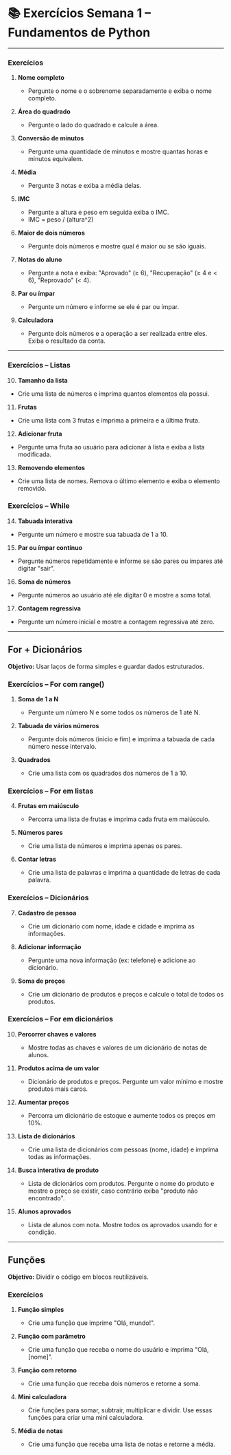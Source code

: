 # 📚 Exercícios Semana 1 – Fundamentos de Python

---


### Exercícios
1. **Nome completo**
   - Pergunte o nome e o sobrenome separadamente e exiba o nome completo.

2. **Área do quadrado**
   - Pergunte o lado do quadrado e calcule a área.

3. **Conversão de minutos**
   - Pergunte uma quantidade de minutos e mostre quantas horas e minutos equivalem.

4. **Média**
   - Pergunte 3 notas e exiba a média delas.

5. **IMC** 
   - Pergunte a altura e peso em seguida exiba o IMC.
   - IMC = peso / (altura^2)

6. **Maior de dois números**
   - Pergunte dois números e mostre qual é maior ou se são iguais.

7. **Notas do aluno**
   - Pergunte a nota e exiba: "Aprovado" (≥ 6), "Recuperação" (≥ 4 e < 6), "Reprovado" (< 4).

8. **Par ou ímpar**
    - Pergunte um número e informe se ele é par ou ímpar.

9. **Calculadora**
   - Pergunte dois números e a operação a ser realizada entre eles. Exiba o resultado da conta.

---

### Exercícios – Listas
10. **Tamanho da lista**
   - Crie uma lista de números e imprima quantos elementos ela possui.

11. **Frutas**
   - Crie uma lista com 3 frutas e imprima a primeira e a última fruta.

12. **Adicionar fruta**
   - Pergunte uma fruta ao usuário para adicionar à lista e exiba a lista modificada.

13. **Removendo elementos**
   - Crie uma lista de nomes. Remova o último elemento e exiba o elemento removido.


### Exercícios – While
14. **Tabuada interativa**
   - Pergunte um número e mostre sua tabuada de 1 a 10.

15. **Par ou ímpar contínuo**
   - Pergunte números repetidamente e informe se são pares ou ímpares até digitar "sair".

16. **Soma de números**
   - Pergunte números ao usuário até ele digitar 0 e mostre a soma total.

17. **Contagem regressiva**
   - Pergunte um número inicial e mostre a contagem regressiva até zero.

---

## For + Dicionários
**Objetivo:** Usar laços de forma simples e guardar dados estruturados.

### Exercícios – For com range()
1. **Soma de 1 a N**
   - Pergunte um número N e some todos os números de 1 até N.

2. **Tabuada de vários números**
   - Pergunte dois números (inicio e fim) e imprima a tabuada de cada número nesse intervalo.

3. **Quadrados**
   - Crie uma lista com os quadrados dos números de 1 a 10.

### Exercícios – For em listas
4. **Frutas em maiúsculo**
   - Percorra uma lista de frutas e imprima cada fruta em maiúsculo.

5. **Números pares**
   - Crie uma lista de números e imprima apenas os pares.

6. **Contar letras**
   - Crie uma lista de palavras e imprima a quantidade de letras de cada palavra.

### Exercícios – Dicionários
7. **Cadastro de pessoa**
   - Crie um dicionário com nome, idade e cidade e imprima as informações.

8. **Adicionar informação**
   - Pergunte uma nova informação (ex: telefone) e adicione ao dicionário.

9. **Soma de preços**
   - Crie um dicionário de produtos e preços e calcule o total de todos os produtos.

### Exercícios – For em dicionários
10. **Percorrer chaves e valores**
    - Mostre todas as chaves e valores de um dicionário de notas de alunos.

11. **Produtos acima de um valor**
    - Dicionário de produtos e preços. Pergunte um valor mínimo e mostre produtos mais caros.

12. **Aumentar preços**
    - Percorra um dicionário de estoque e aumente todos os preços em 10%.

13. **Lista de dicionários**
    - Crie uma lista de dicionários com pessoas (nome, idade) e imprima todas as informações.

14. **Busca interativa de produto**
    - Lista de dicionários com produtos. Pergunte o nome do produto e mostre o preço se existir, caso contrário exiba "produto não encontrado".

15. **Alunos aprovados**
    - Lista de alunos com nota. Mostre todos os aprovados usando for e condição.

---

## Funções
**Objetivo:** Dividir o código em blocos reutilizáveis.

### Exercícios
1. **Função simples**
   - Crie uma função que imprime "Olá, mundo!".

2. **Função com parâmetro**
   - Crie uma função que receba o nome do usuário e imprima "Olá, [nome]".

3. **Função com retorno**
   - Crie uma função que receba dois números e retorne a soma.

4. **Mini calculadora**
   - Crie funções para somar, subtrair, multiplicar e dividir. Use essas funções para criar uma mini calculadora.

5. **Média de notas**
   - Crie uma função que receba uma lista de notas e retorne a média.

